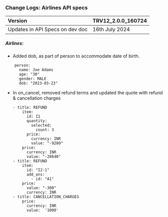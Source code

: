 ### Change Logs:  Airlines API specs

| Version                         | TRV12_2.0.0_160724 |
| :------------------------------ | :----------------- |
| Updates in API Specs on dev doc | 16th July 2024     |

##### Airlines:

- Added dob, as part of person to accommodate date of birth.

```
    person:
      name: Joe Adams
      age: "30"
      gender: MALE
      dob: "2023-03-23"

```

- In on_cancel, removed refund terms and updated the quote with refund & cancellation charges
  ```
  - title: REFUND
      item:
        id: I1
        quantity:
          selected:
            count: 3
        price:
          currency: INR
          value: "-9280"  
      price:
        currency: INR
        value: "-28640"
  - title: REFUND
      item:
        id: "I2-1"
        add_ons:
          - id: "A1"
      price:
        value: "-300"
        currency: INR  
  - title: CANCELLATION_CHARGES
      price:
        currency: INR
        value:  '1000'  
  ```
